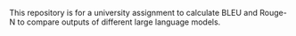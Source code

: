 This repository is for a university assignment to calculate BLEU and Rouge-N to compare outputs of different large language models.
